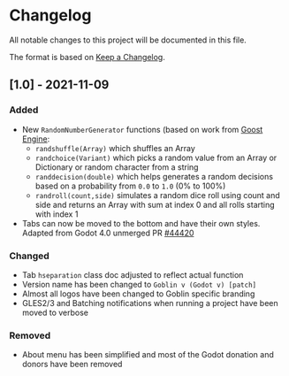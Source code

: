# Changelog

All notable changes to this project will be documented in this file.

The format is based on [Keep a Changelog](https://keepachangelog.com/en/1.0.0/).

## [1.0] - 2021-11-09

### Added

- New `RandomNumberGenerator` functions (based on work from [Goost Engine](https://github.com/goostengine):
    - `randshuffle(Array)` which shuffles an Array
    - `randchoice(Variant)` which picks a random value from an Array or Dictionary or random character from a string
    - `randdecision(double)` which helps generates a random decisions based on a probability from `0.0` to `1.0` (0% to 100%)
    - `randroll(count,side)` simulates a random dice roll using count and side and returns an Array with sum at index 0 and all rolls starting with index 1
- Tabs can now be moved to the bottom and have their own styles. Adapted from Godot 4.0 unmerged PR [#44420](https://github.com/godotengine/godot/pull/44420)


### Changed

- Tab `hseparation` class doc adjusted to reflect actual function
- Version name has been changed to `Goblin v (Godot v) [patch]`
- Almost all logos have been changed to Goblin specific branding
- GLES2/3 and Batching notifications when running a project have been moved to verbose

### Removed

- About menu has been simplified and most of the Godot donation and donors have been removed